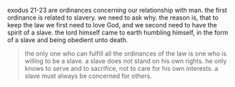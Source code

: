 exodus 21-23 are ordinances concerning our relationship with man. the first ordinance
is related to slavery. we need to ask why. the reason is, that to keep the law we
first need to love God, and we second need to have the spirit of a slave. the lord himself
came to earth humbling himself, in the form of a slave and being obedient unto death.

> the only one who can fulfill all the ordinances of the law is one who is willing to be a slave. a slave does not stand on his own rights. he only knows to serve and to sacrifice, not to care for his own interests. a slave must always be concerned for others.
